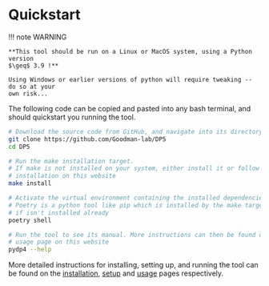 # Quickstart


!!! note WARNING

    **This tool should be run on a Linux or MacOS system, using a Python version
    $\geq$ 3.9 !**

    Using Windows or earlier versions of python will require tweaking -- do so at your
    own risk...


The following code can be copied and pasted into any bash terminal,
and should quickstart you running the tool.

```bash
# Download the source code from GitHub, and navigate into its directory
git clone https://github.com/Goodman-lab/DP5
cd DP5

# Run the make installation target.
# If make is not installed on your system, either install it or follow page on
# installation on this website
make install

# Activate the virtual environment containing the installed dependencies.
# Poetry is a python tool like pip which is installed by the make target if
# if isn't installed already
poetry shell

# Run the tool to see its manual. More instructions can then be found on the
# usage page on this website
pydp4 --help
```

More detailed instructions for installing, setting up, and running the tool can be
found on the [installation](installation.md), [setup](setup.md) and [usage](usage.md)
pages respectively.
